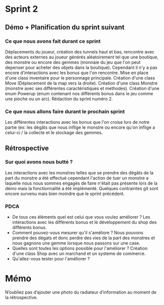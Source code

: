 # Sprint 2

## Démo + Planification du sprint suivant

### Ce que nous avons fait durant ce sprint
Déplacements du joueur, création des tunnels haut et bas, rencontre avec des acteurs externes au joueur générés aléatoirement tel que une boutique, des monstre
ou encore des gemmes (monnaie du jeu que l'on peut depenser pour acheter des objets dans la boutique).
Cependant il n'y a pas encore d'interactions avec les bonus que l'on rencontre.
Mise en place d'une class inventaire pour le personnage principale.
Création d'une class Move (Déplacement de la map vers la droite).
Création d'une class Monstre (monstre avec ses différentes caractéristiques et methodes).
Création d'une enum Powerup (enum contenant nos différents bonus dans le jeu comme une pioche ou un arc).
Rédaction du sprint numéro 2.

### Ce que nous allons faire durant le prochain sprint
Les diffèrentes interactions avec les bonus que l'on croise lors de notre partie (ex: les dégâts que nous inflige le monstre
ou encore qu'on inflige a celui-ci / la collecte et le stockage des gemmes.

## Rétrospective

### Sur quoi avons nous butté ?
Les interactions avec les monstres telles que se prendre des dégâts de la part du monstre a été effectué cependant l'action de tuer un monstre a laquelle nous nous sommes engagés de faire n'était pas présente lors de la démo
mais la fonctionnalité a été implémenté. Quelques contraintes git sont encore survenu mais bien moindre que le sprint précédent. 

### PDCA
* De tous ces éléments quel est celui que vous voulez améliorer ? Les intéractions avec les différents bonus et le développement du shop des différents bonus.
* Comment pouvez-vous mesurer qu'il s'améliore ? Nous pouvons prendre des dégats et donc perdre des vies de la part des monstres et nous gagnons une gemme lorsque nous passons sur une case.
* Quelles sont toutes les options possible pour l'améliorer ? Création d'une class Shop avec un marchand et un systeme de commerce.
* Qu'allez-vous tester pour l'améliorer ?

# Mémo
N’oubliez pas d’ajouter une photo du radiateur d’information au moment de la rétrospective.
